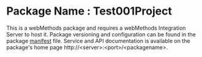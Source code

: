 # Package Name : Test001Project
This is a webMethods package and requires a webMethods Integration Server to host it. Package versioning and configuration can be found in the package [manifest](./Test001Project/manifest.v3) file. Service and API documentation is available on the package's home page http://&lt;server&gt;:&lt;port&gt;/&lt;packagename>.